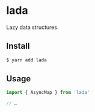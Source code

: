 # lada

Lazy data structures.

## Install

```sh
$ yarn add lada
```

## Usage

```js
import { AsyncMap } from 'lada'

// …
```
